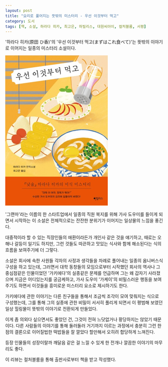 ```yaml
---
layout: post
title: "요리로 풀어지는 뜻밖의 미스터리 - 우선 이것부터 먹고"
category: 도서
tags: [책, 소설, 하라다 히카, 최고은, 하빌리스, 대원씨아이, 컬처블룸, 서평]
---
```


'하라다 히카(原田 ひ香)'의
'우선 이것부터 먹고(まずはこれ食べて)'는
뜻밖의 이야기로 이어지는 일종의 미스터리 소설이다.

![표지](/images/mazuwa-kore-tabete-book-h480.jpg)

'그랜마'라는 이름의 한 스타트업에서
일종의 직원 복지를 위해 가사 도우미를 들이게 되면서 시작하는 이 소설은
전체적으로는 잔잔한 분위기가 이어지는 일상물의 느낌을 풍긴다.

대중적이라 할 수 있는 직장인들의 애환이라든가 개인사 같은 것을 얘기하고,
때로는 오해나 갈등이 일기도 하지만,
그런 것들도 따끈하고 맛있는 식사와 함께 해소된다는 식의 흐름을 보여주기에 더 그렇다.

소설은 회사에 속한 사원들 각자의 사정과 생각들을 차례로 풀어내는
일종의 옴니버스식 구성을 하고 있는데,
그러면서 대학 동창들의 모임으로부터 시작했던 회사의 역사나
그 중심점같은 인물이었던 '가키에다'의 실종같은 문제를 언급하며
그는 왜 갑자기 사라졌으며 지금은 어디있는지를 궁금케하고,
가사 도우미 '가케이'의 비밀스러운 행동을 보여주기도 하면서
이것들을 흥미로운 미스터리 요소로 제시하기도 한다.

가키에다에 관한 이야기는 다른 친구들을 통해서 조금씩 조각이 모여 맞춰지는 식으로 구성했는데,
그를 통해 그의 실종에 관한 비밀이 서서히 풀리게 되면서
이 평범해 보였던 일상 힐링물이 뜻밖의 이야기로 전환되게 만들었다.

이게 좀 의외다 싶으면서도 좋았던 건,
그것이 전혀 느닷없거나 황당하지는 않았기 때문이다.
다른 사람들의 이야기를 통해 둘러둘러 거기까지 이르는 과정에서
충분히 그런 한 점의 결론으로 이어질법한 떡밥들을 잘 깔았다 할만해서
오히려 합당하게 느껴진다.

등장 인물들의 성장이랄까 깨달음 같은 걸 느낄 수 있게 한 전개나
깔끔한 이야기의 마무리도 좋다.



<div class="im im-info">
이 리뷰는 컬처블룸을 통해 출판사로부터 책을 받고 작성했다.
</div>
